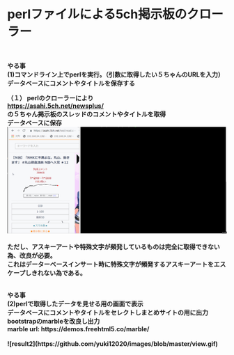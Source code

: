 # perlファイルによる5ch掲示板のクローラー
<br>

<b>やる事<b><br>
(1)コマンドライン上でperlを実行。（引数に取得したい５ちゃんのURLを入力）
<br>データベースにコメントやタイトルを保存する

（１）
perlのクローラーにより<br>
https://asahi.5ch.net/newsplus/<br>
の５ちゃん掲示板のスレッドのコメントやタイトルを取得<br>
データベースに保存
![result](https://github.com/yuki12020/images/blob/master/perl.gif)
<br>
<br>
ただし、アスキーアートや特殊文字が頻発しているものは完全に取得できない為、改良が必要。
<br>
これはデーターベースインサート時に特殊文字が頻発するアスキーアートをエスケープしきれない為である。
<br>

<br>
<b>やる事<b><br>
(2)perlで取得したデータを見せる用の画面で表示
  <br>データベースにコメントやタイトルをセレクトしまとめサイトの用に出力
  <br>bootstrapのmarbleを改良し出力<br>
  marble url: https://demos.freehtml5.co/marble/<br>
  <br>
![result2](https://github.com/yuki12020/images/blob/master/view.gif)
  
